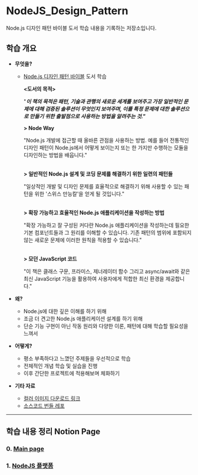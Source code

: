 # NodeJS_Design_Pattern
Node.js 디자인 패턴 바이블 도서 학습 내용을 기록하는 저장소입니다.

## 학습 개요

- **무엇을?**
    - [Node.js 디자인 패턴 바이블](http://www.yes24.com/Product/Goods/101686866) 도서 학습


      **<도서의 목적>**

      "***이 책의 목적은 패턴, 기술과 관행의 새로운 세계를 보여주고
      가장 일반적인 문제에 대해 검증된 솔루션이 무엇인지 보여주며,
      이를 특정 문제에 대한 솔루션으로 만들기 위한 출발점으로 사용하는
      방법을 알려주는 것."***

      **> Node Way**

      "Node.js 개발에 접근할 때 올바른 관점을 사용하는 방법.
      예를 들어 전통적인 디자인 패턴이 Node.js에서 어떻게 보이는지 또는
      한 가지만 수행하는 모듈을 디자인하는 방법을 배웁니다."
      <br></br>

      **> 일반적인 Node.js 설계 및 코딩 문제를 해결하기 위한 일련의 패턴들**

      "일상적인 개발 및 디자인 문제를 효율적으로 해결하기 위해 사용할 수
      있는 패턴을 위한 '스위스 만능칼'을 얻게 될 것입니다."
      <br></br>

      **> 확장 가능하고 효율적인 Node.js 애플리케이션을 작성하는 방법**

      "확장 가능하고 잘 구성된 커다란 Node.js 애플리케이션을 작성하는데
      필요한 기본 컴포넌트들과 그 원리를 이해할 수 있습니다. 기존 패턴의
      범위에 포함되지 않는 새로운 문제에 이러한 원칙을 적용할 수 있습니다."
      <br></br>

      **> 모던 JavaScript 코드**

      "이 책은 클래스 구문, 프라미스, 제너레이터 함수 그리고 async/await와
      같은 최신 JavaScript 기능을 활용하여 사용자에게 적합한 최신 환경을
      제공합니다."


- **왜?**
    - Node.js에 대한 깊은 이해를 하기 위해
    - 조금 더 견고한 Node.js 애플리케이션 설계를 하기 위해
    - 단순 기능 구현이 아닌 작동 원리와 다양한 이론, 패턴에 대해 학습할 필요성을 느껴서
- **어떻게?**
    - 평소 부족하다고 느꼈던 주제들을 우선적으로 학습
    - 전체적인 개념 학습 및 실습을 진행
    - 이후 간단한 프로젝트에 적용해보며 체화하기
- **기타 자료**
    - [컬러 이미지 다운로드 링크](https://static.packt-cdn.com/downloads/9781839214110_ColorImages.pdf)
    - [소스코드 번들 레포](https://github.com/PacktPublishing/Node.js-Design-Patterns-Third-Edition)

---
## 학습 내용 정리 Notion Page
### 0. [Main page](https://www.notion.so/Node-js-Node-js-4774eb6c7866432288d919edd2587eac)
### 1. [NodeJS 플랫폼](https://observant-colt-711.notion.site/1-Node-js-b7faf992ea4044659a88a2eb09de8dd1)
